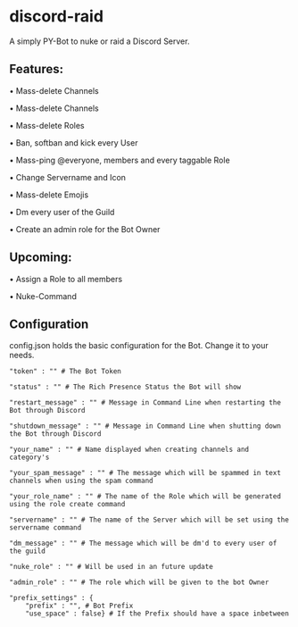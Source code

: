 # discord-raid
A simply PY-Bot to nuke or raid a Discord Server.

## Features:  


• Mass-delete Channels  

• Mass-delete Channels  

• Mass-delete Roles  

• Ban, softban and kick every User  

•  Mass-ping @everyone, members and every taggable Role  

• Change Servername and Icon  

• Mass-delete Emojis  

• Dm every user of the Guild  

• Create an admin role for the Bot Owner


## Upcoming:  


• Assign a Role to all members  

• Nuke-Command  

## Configuration  
config.json holds the basic configuration for the Bot. Change it to your needs.  


    "token" : "" # The Bot Token

    "status" : "" # The Rich Presence Status the Bot will show

    "restart_message" : "" # Message in Command Line when restarting the Bot through Discord

    "shutdown_message" : "" # Message in Command Line when shutting down the Bot through Discord

    "your_name" : "" # Name displayed when creating channels and category's

    "your_spam_message" : "" # The message which will be spammed in text channels when using the spam command

    "your_role_name" : "" # The name of the Role which will be generated using the role create command

    "servername" : "" # The name of the Server which will be set using the servername command

    "dm_message" : "" # The message which will be dm'd to every user of the guild

    "nuke_role" : "" # Will be used in an future update

    "admin_role" : "" # The role which will be given to the bot Owner

    "prefix_settings" : {
        "prefix" : "", # Bot Prefix
        "use_space" : false} # If the Prefix should have a space inbetween
